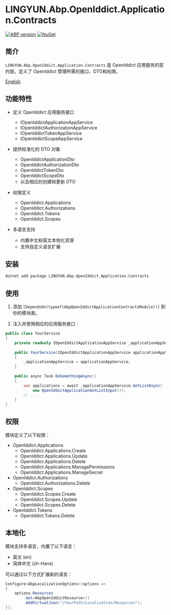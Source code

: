 # LINGYUN.Abp.OpenIddict.Application.Contracts

[![ABP version](https://img.shields.io/badge/dynamic/xml?style=flat-square&color=yellow&label=abp&query=%2F%2FProject%2FPropertyGroup%2FAbpVersion&url=https%3A%2F%2Fraw.githubusercontent.com%2Fcolinin%2Fabp-next-admin%2Fmaster%2Faspnet-core%2Fmodules%2FopenIddict%2FLINGYUN.Abp.OpenIddict.Application.Contracts%2FLINGYUN.Abp.OpenIddict.Application.Contracts.csproj)](https://abp.io)
[![NuGet](https://img.shields.io/nuget/v/LINGYUN.Abp.OpenIddict.Application.Contracts.svg?style=flat-square)](https://www.nuget.org/packages/LINGYUN.Abp.OpenIddict.Application.Contracts)

## 简介

`LINGYUN.Abp.OpenIddict.Application.Contracts` 是 OpenIddict 应用服务的契约层，定义了 OpenIddict 管理所需的接口、DTO和权限。

[English](./README.EN.md)

## 功能特性

* 定义 OpenIddict 应用服务接口
  * IOpenIddictApplicationAppService
  * IOpenIddictAuthorizationAppService
  * IOpenIddictTokenAppService
  * IOpenIddictScopeAppService

* 提供标准化的 DTO 对象
  * OpenIddictApplicationDto
  * OpenIddictAuthorizationDto
  * OpenIddictTokenDto
  * OpenIddictScopeDto
  * 以及相应的创建和更新 DTO

* 权限定义
  * OpenIddict.Applications
  * OpenIddict.Authorizations
  * OpenIddict.Tokens
  * OpenIddict.Scopes

* 多语言支持
  * 内置中文和英文本地化资源
  * 支持自定义语言扩展

## 安装

```bash
dotnet add package LINGYUN.Abp.OpenIddict.Application.Contracts
```

## 使用

1. 添加 `[DependsOn(typeof(AbpOpenIddictApplicationContractsModule))]` 到你的模块类。

2. 注入并使用相应的应用服务接口：

```csharp
public class YourService
{
    private readonly IOpenIddictApplicationAppService _applicationAppService;
    
    public YourService(IOpenIddictApplicationAppService applicationAppService)
    {
        _applicationAppService = applicationAppService;
    }
    
    public async Task DoSomethingAsync()
    {
        var applications = await _applicationAppService.GetListAsync(
            new OpenIddictApplicationGetListInput());
        // ...
    }
}
```

## 权限

模块定义了以下权限：

* OpenIddict.Applications
  * OpenIddict.Applications.Create
  * OpenIddict.Applications.Update
  * OpenIddict.Applications.Delete
  * OpenIddict.Applications.ManagePermissions
  * OpenIddict.Applications.ManageSecret
* OpenIddict.Authorizations
  * OpenIddict.Authorizations.Delete
* OpenIddict.Scopes
  * OpenIddict.Scopes.Create
  * OpenIddict.Scopes.Update
  * OpenIddict.Scopes.Delete
* OpenIddict.Tokens
  * OpenIddict.Tokens.Delete

## 本地化

模块支持多语言，内置了以下语言：

* 英文 (en)
* 简体中文 (zh-Hans)

可以通过以下方式扩展新的语言：

```csharp
Configure<AbpLocalizationOptions>(options =>
{
    options.Resources
        .Get<AbpOpenIddictResource>()
        .AddVirtualJson("/YourPath/Localization/Resources");
});
```
